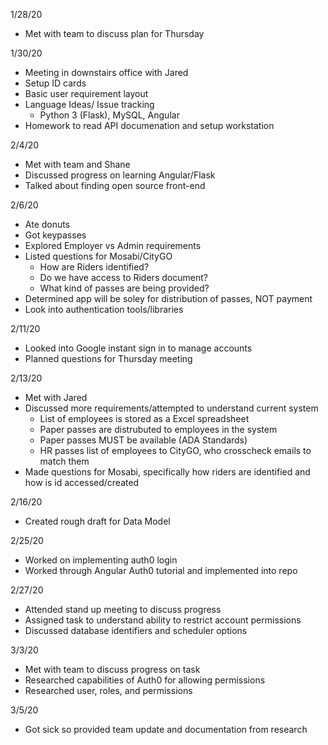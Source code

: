 1/28/20
  - Met with team to discuss plan for Thursday

1/30/20
  - Meeting in downstairs office with Jared
  - Setup ID cards
  - Basic user requirement layout
  - Language Ideas/ Issue tracking
    - Python 3 (Flask), MySQL, Angular
  - Homework to read API documenation and setup workstation
  
2/4/20
  - Met with team and Shane
  - Discussed progress on learning Angular/Flask
  - Talked about finding open source front-end 
  
2/6/20
  - Ate donuts
  - Got keypasses
  - Explored Employer vs Admin requirements
  - Listed questions for Mosabi/CityGO
    - How are Riders identified?
    - Do we have access to Riders document?
    - What kind of passes are being provided?
  - Determined app will be soley for distribution of passes, NOT payment
  - Look into authentication tools/libraries
  
2/11/20
  - Looked into Google instant sign in to manage accounts
  - Planned questions for Thursday meeting
    
2/13/20
  - Met with Jared
  - Discussed more requirements/attempted to understand current system
    - List of employees is stored as a Excel spreadsheet
    - Paper passes are distrubuted to employees in the system
    - Paper passes MUST be available (ADA Standards)
    - HR passes list of employees to CityGO, who crosscheck emails to match them
  - Made questions for Mosabi, specifically how riders are identified and how is id accessed/created
  
2/16/20
  - Created rough draft for Data Model
  
2/25/20
  - Worked on implementing auth0 login
  - Worked through Angular Auth0 tutorial and implemented into repo
  
2/27/20
  - Attended stand up meeting to discuss progress
  - Assigned task to understand ability to restrict account permissions
  - Discussed database identifiers and scheduler options
  
3/3/20
  - Met with team to discuss progress on task
  - Researched capabilities of Auth0 for allowing permissions
  - Researched user, roles, and permissions
  
3/5/20
  - Got sick so provided team update and documentation from research
